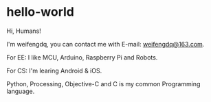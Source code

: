 # hello-world

Hi, Humans!

I'm weifengdq, you can contact me with E-mail: weifengdq@163.com.

For EE: I like MCU, Arduino, Raspberry Pi and Robots.

For CS: I'm learing Android & iOS.

Python, Processing, Objective-C and C is my common Programming language.
